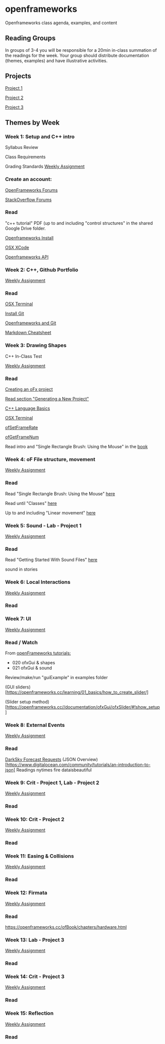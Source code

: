 # openframeworks
Openframeworks class agenda, examples, and content

## Reading Groups
In groups of 3-4 you will be responsible for a 20min in-class summation of the readings for the week.  Your group should distribute documentation (themes, examples) and have illustrative activities.

## Projects
[Project 1](assignments/project_01.md)

[Project 2](assignments/project_02.md)

[Project 3](assignments/project_03.md)

## Themes by Week
### Week 1: Setup and C++ intro
Syllabus Review

Class Requirements

Grading Standards
[Weekly Assignment](assignments/assignment_01.md)
### Create an account:

[OpenFrameworks Forums](https://forum.openframeworks.cc/)

[StackOverflow Forums](https://stackoverflow.com/)

### Read
"c++ tutorial" PDF (up to and including "control structures" in the shared Google Drive folder. 

[Openframeworks Install](https://openframeworks.cc/download/)

[OSX XCode](https://eecs183.org/docs/getting_started_with_xcode/)

[Openframeworks API](http://openframeworks.cc/documentation/)


### Week 2: C++, Github Portfolio
[Weekly Assignment](assignments/assignment_02.md)
### Read
[OSX Terminal](https://blog.teamtreehouse.com/introduction-to-the-mac-os-x-command-line)

[Install Git](https://git-scm.com/book/en/v2/Getting-Started-Installing-Git)

[Openframeworks and Git](https://openframeworks.cc/ofBook/chapters/version_control_with_git.html)

[Markdown Cheatsheet](https://github.com/adam-p/markdown-here/wiki/Markdown-Cheatsheet)


### Week 3: Drawing Shapes
C++ In-Class Test

[Weekly Assignment](assignments/assignment_03.md)

### Read
[Creating an oFx project](http://openframeworks.cc/learning/01_basics/create_a_new_project/)

[Read section "Generating a New Project"](https://openframeworks.cc/setup/xcode/)

[C++ Language Basics](https://openframeworks.cc/ofBook/chapters/cplusplus_basics.html)

[OSX Terminal](https://blog.teamtreehouse.com/introduction-to-the-mac-os-x-command-line)

[ofSetFrameRate](https://openframeworks.cc/documentation/application/ofAppRunner/#show_ofSetFrameRate)

[ofGetFrameNum](https://openframeworks.cc//documentation/application/ofAppRunner/#!show_ofGetFrameNum)

Read intro and "Single Rectangle Brush: Using the Mouse" in the [book](https://openframeworks.cc/ofBook/chapters/intro_to_graphics.html)

### Week 4: oF File structure, movement
[Weekly Assignment](assignments/assignment_04.md)
### Read
Read "Single Rectangle Brush: Using the Mouse"  [here](https://openframeworks.cc/ofBook/chapters/intro_to_graphics.html)

Read until "Classes" [here](https://openframeworks.cc/ofBook/chapters/how_of_works.html)

Up to and including "Linear movement" [here](https://openframeworks.cc/ofBook/chapters/animation.html)

### Week 5: Sound - Lab - Project 1
[Weekly Assignment](assignments/assignment_05.md)
### Read
Read "Getting Started With Sound Files" [here](https://openframeworks.cc/ofBook/chapters/sound.html)

sound in stories

### Week 6: Local Interactions
[Weekly Assignment](assignments/assignment_06.md)
### Read

### Week 7: UI
[Weekly Assignment](assignments/assignment_07.md)
### Read / Watch
From [openFrameworks tutorials:](https://www.youtube.com/playlist?list=PL4neAtv21WOmrV8z9rSzL20QpdLU1zJLr)
* 020 ofxGui & shapes
* 021 ofxGui & sound

Review/make/run "guiExample" in examples folder

(GUI sliders)[https://openframeworks.cc/learning/01_basics/how_to_create_slider/]

(Slider setup method)[https://openframeworks.cc//documentation/ofxGui/ofxSlider/#!show_setup]

### Week 8: External Events
[Weekly Assignment](assignments/assignment_06.md)
### Read
[DarkSky Forecast Requests](https://darksky.net/dev/docs#forecast-request)
(JSON Overview)[https://www.digitalocean.com/community/tutorials/an-introduction-to-json]
Readings 
nytimes fire
dataisbeautiful

### Week 9: Crit - Project 1, Lab - Project 2
[Weekly Assignment](assignments/assignment_09.md)
### Read

### Week 10: Crit - Project 2
[Weekly Assignment](assignments/assignment_10.md)
### Read

### Week 11: Easing & Collisions
[Weekly Assignment](assignments/assignment_11.md)
### Read

### Week 12: Firmata
[Weekly Assignment](assignments/assignment_12.md)
### Read
https://openframeworks.cc/ofBook/chapters/hardware.html

### Week 13: Lab - Project 3
[Weekly Assignment](assignments/assignment_13.md)
### Read

### Week 14: Crit - Project 3
[Weekly Assignment](assignments/assignment_14.md)
### Read

### Week 15: Reflection
[Weekly Assignment](assignments/assignment_15.md)
### Read

